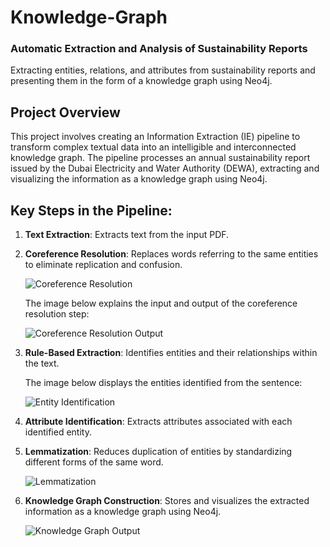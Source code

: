 # Knowledge-Graph
### Automatic Extraction and Analysis of Sustainability Reports
Extracting entities, relations, and attributes from sustainability reports and presenting them in the form of a knowledge graph using Neo4j.


## Project Overview

This project involves creating an Information Extraction (IE) pipeline to transform complex textual data into an intelligible and interconnected knowledge graph. The pipeline processes an annual sustainability report issued by the Dubai Electricity and Water Authority (DEWA), extracting and visualizing the information as a knowledge graph using Neo4j.

## Key Steps in the Pipeline:

1. **Text Extraction**: Extracts text from the input PDF.

2. **Coreference Resolution**: Replaces words referring to the same entities to eliminate replication and confusion.

   ![Coreference Resolution](https://github.com/Laya-Shree/Knowledge-Graph/assets/113045112/e7f7ac44-d279-437f-bd61-01ed1b381ee2)

   The image below explains the input and output of the coreference resolution step:

   ![Coreference Resolution Output](https://github.com/Laya-Shree/Knowledge-Graph/assets/113045112/d62befaf-f197-4384-86c5-d9bddfd4bef0)

3. **Rule-Based Extraction**: Identifies entities and their relationships within the text.

   The image below displays the entities identified from the sentence:

   ![Entity Identification](https://github.com/Laya-Shree/Knowledge-Graph/assets/113045112/03aed43f-8dbf-405f-a613-4462ad153677)

4. **Attribute Identification**: Extracts attributes associated with each identified entity.

5. **Lemmatization**: Reduces duplication of entities by standardizing different forms of the same word.

   ![Lemmatization](https://github.com/Laya-Shree/Knowledge-Graph/assets/113045112/76fcdb01-abfd-48c0-97e7-f615dc27fbdb)

6. **Knowledge Graph Construction**: Stores and visualizes the extracted information as a knowledge graph using Neo4j.

   ![Knowledge Graph Output](https://github.com/Laya-Shree/Knowledge-Graph/assets/113045112/fb3ada27-f8cf-4ee4-b385-090bc50df7aa)

